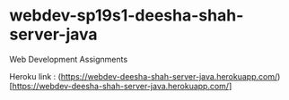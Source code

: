 # webdev-sp19s1-deesha-shah-server-java
Web Development Assignments

Heroku link : (https://webdev-deesha-shah-server-java.herokuapp.com/)[https://webdev-deesha-shah-server-java.herokuapp.com/]
